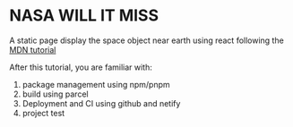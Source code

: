 # NASA WILL IT MISS

A static page display the space object near earth using react following the [MDN tutorial](https://developer.mozilla.org/en-US/docs/Learn/Tools_and_testing/Understanding_client-side_tools/Introducing_complete_toolchain)

After this tutorial, you are familiar with:

1. package management using npm/pnpm
2. build using parcel
3. Deployment and CI using github and netify
4. project test
